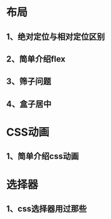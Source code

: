 # 布局

## 1、绝对定位与相对定位区别

## 2、简单介绍flex

## 3、筛子问题

## 4、盒子居中

# CSS动画

## 1、简单介绍css动画

# 选择器

## 1、css选择器用过那些